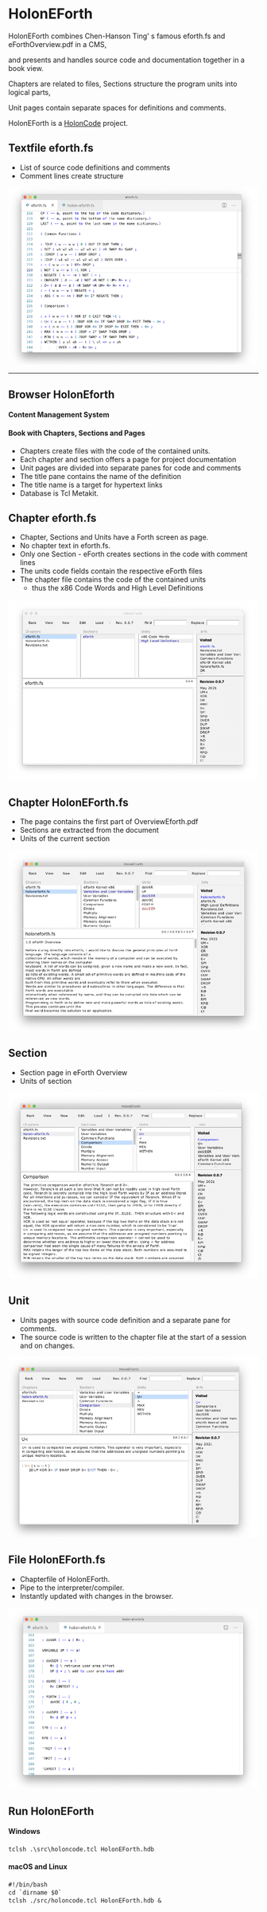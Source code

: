 # HolonEForth 

HolonEForth combines Chen-Hanson Ting' s famous eforth.fs and eForthOverview.pdf in a CMS, 

and presents and handles source code and documentation together in a book view.

Chapters are related to files, Sections structure the program units into logical parts, 

Unit pages contain separate spaces for definitions and comments.

HolonEForth is a [HolonCode](https://github.com/wejgaard/HolonCode) project. 



## Textfile eforth.fs
- List of source code definitions and comments
- Comment lines create structure

![EForth-File](./Reference/efBilder/EForth-File.png)


---
## Browser HolonEforth

#### Content Management System

#### Book with Chapters, Sections and Pages

- Chapters create files with the code of the contained units. 
- Each chapter and section offers a page for project documentation 
- Unit pages are divided into separate panes for code and comments 
- The title pane contains the name of the definition 
- The title name is a target for hypertext links 
- Database is Tcl Metakit.  



## Chapter eforth.fs

- Chapter, Sections and Units have a Forth screen as page. 
- No chapter text in eforth.fs.
- Only one Section - eForth creates sections in the code with comment lines 
- The units code fields contain the respective eForth files
- The chapter file contains the code of the contained units 
  - thus the  x86 Code Words and High Level Definitions

![EForth-Chapter](./Reference/efBilder/EForth-Chapter.png)

## Chapter HolonEForth.fs

- The page contains the first part of OverviewEforth.pdf
- Sections are extracted from the document
- Units of the current section 

![HolonEForth-Chapter](./Reference/efBilder/HolonEForth-Chapter.png)

## Section

- Section page in eForth Overview 
- Units of section

![HolonEForth-Section](./Reference/efBilder/HolonEForth-Section.png)

## Unit

- Units pages with source code definition and a separate pane for comments.
- The source code is written to the chapter file at the start of a session and on changes.

![HolonEForth-Unit](./Reference/efBilder/HolonEForth-Unit.png)

## File HolonEForth.fs

- Chapterfile of HolonEForth.
- Pipe to the interpreter/compiler.
- Instantly updated with changes in the browser.

![HolonEForth-File](./Reference/efBilder/HolonEForth-File.png)



## Run HolonEForth

#### Windows

```
tclsh .\src\holoncode.tcl HolonEForth.hdb
````

#### macOS and Linux

````
#!/bin/bash
cd `dirname $0` 
tclsh ./src/holoncode.tcl HolonEForth.hdb &
````

